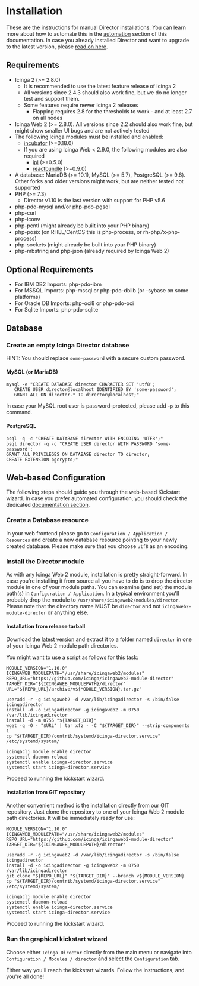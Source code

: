 <a id="Installation"></a>Installation
=====================================

These are the instructions for manual Director installations. You can
learn more about how to automate this in the [automation](03-Automation.md) section
of this documentation. In case you already installed Director and want to upgrade
to the latest version, please [read on here](05-Upgrading.md).

Requirements
------------

* Icinga 2 (&gt;= 2.8.0)
  * It is recommended to use the latest feature release of Icinga 2
  * All versions since 2.4.3 should also work fine, but
    we do no longer test and support them.
  * Some features require newer Icinga 2 releases
    * Flapping requires 2.8 for the thresholds to work - and at least 2.7 on all
      nodes
* Icinga Web 2 (&gt;= 2.8.0). All versions since 2.2 should also work fine, but
  might show smaller UI bugs and are not actively tested
* The following Icinga modules must be installed and enabled:
  * [incubator](https://github.com/Icinga/icingaweb2-module-incubator) (>=0.18.0)
  * If you are using Icinga Web &lt; 2.9.0, the following modules are also required
    * [ipl](https://github.com/Icinga/icingaweb2-module-ipl) (>=0.5.0)
    * [reactbundle](https://github.com/Icinga/icingaweb2-module-reactbundle) (>=0.9.0)
* A database: MariaDB (&gt;= 10.1), MySQL (&gt;= 5.7), PostgreSQL (&gt;= 9.6). Other
  forks and older versions might work, but are neither tested not supported
* PHP (>= 7.3)
  * Director v1.10 is the last version with support for PHP v5.6
* php-pdo-mysql and/or php-pdo-pgsql
* php-curl
* php-iconv
* php-pcntl (might already be built into your PHP binary)
* php-posix (on RHEL/CentOS this is php-process, or rh-php7x-php-process)
* php-sockets (might already be built into your PHP binary)
* php-mbstring and php-json (already required by Icinga Web 2)

Optional Requirements
---------------------
* For IBM DB2 Imports: php-pdo-ibm
* For MSSQL Imports: php-mssql or php-pdo-dblib (or -sybase on some platforms)
* For Oracle DB Imports: php-oci8 or php-pdo-oci
* For Sqlite Imports: php-pdo-sqlite

Database
--------

### Create an empty Icinga Director database

HINT: You should replace `some-password` with a secure custom password.

#### MySQL (or MariaDB)

    mysql -e "CREATE DATABASE director CHARACTER SET 'utf8';
       CREATE USER director@localhost IDENTIFIED BY 'some-password';
       GRANT ALL ON director.* TO director@localhost;"

In case your MySQL root user is password-protected, please add `-p` to this
command.

#### PostgreSQL

    psql -q -c "CREATE DATABASE director WITH ENCODING 'UTF8';"
    psql director -q -c "CREATE USER director WITH PASSWORD 'some-password';
    GRANT ALL PRIVILEGES ON DATABASE director TO director;
    CREATE EXTENSION pgcrypto;"

Web-based Configuration
-----------------------

The following steps should guide you through the web-based Kickstart wizard.
In case you prefer automated configuration, you should check the dedicated
[documentation section](03-Automation.md).

### Create a Database resource

In your web frontend please go to `Configuration / Application / Resources`
and create a new database resource pointing to your newly created database.
Please make sure that you choose `utf8` as an encoding.


### Install the Director module

As with any Icinga Web 2 module, installation is pretty straight-forward. In
case you're installing it from source all you have to do is to drop the director
module in one of your module paths. You can examine (and set) the module path(s)
in `Configuration / Application`. In a typical environment you'll probably drop the
module to `/usr/share/icingaweb2/modules/director`. Please note that the directory
name MUST be `director` and not `icingaweb2-module-director` or anything else.

#### Installation from release tarball

Download the [latest version](https://github.com/Icinga/icingaweb2-module-director/releases)
and extract it to a folder named `director` in one of your Icinga Web 2 module path directories.

You might want to use a script as follows for this task:

```shell
MODULE_VERSION="1.10.0"
ICINGAWEB_MODULEPATH="/usr/share/icingaweb2/modules"
REPO_URL="https://github.com/icinga/icingaweb2-module-director"
TARGET_DIR="${ICINGAWEB_MODULEPATH}/director"
URL="${REPO_URL}/archive/v${MODULE_VERSION}.tar.gz"

useradd -r -g icingaweb2 -d /var/lib/icingadirector -s /bin/false icingadirector
install -d -o icingadirector -g icingaweb2 -m 0750 /var/lib/icingadirector
install -d -m 0755 "${TARGET_DIR}"
wget -q -O - "$URL" | tar xfz - -C "${TARGET_DIR}" --strip-components 1
cp "${TARGET_DIR}/contrib/systemd/icinga-director.service" /etc/systemd/system/

icingacli module enable director
systemctl daemon-reload
systemctl enable icinga-director.service
systemctl start icinga-director.service
```

Proceed to running the kickstart wizard.

#### Installation from GIT repository

Another convenient method is the installation directly from our GIT repository.
Just clone the repository to one of your Icinga Web 2 module path directories.
It will be immediately ready for use:

```shell
MODULE_VERSION="1.10.0"
ICINGAWEB_MODULEPATH="/usr/share/icingaweb2/modules"
REPO_URL="https://github.com/icinga/icingaweb2-module-director"
TARGET_DIR="${ICINGAWEB_MODULEPATH}/director"

useradd -r -g icingaweb2 -d /var/lib/icingadirector -s /bin/false icingadirector
install -d -o icingadirector -g icingaweb2 -m 0750 /var/lib/icingadirector
git clone "${REPO_URL}" "${TARGET_DIR}" --branch v${MODULE_VERSION}
cp "${TARGET_DIR}/contrib/systemd/icinga-director.service" /etc/systemd/system/

icingacli module enable director
systemctl daemon-reload
systemctl enable icinga-director.service
systemctl start icinga-director.service
```

Proceed to running the kickstart wizard.

### Run the graphical kickstart wizard

Choose either `Icinga Director` directly from the main menu or
navigate into `Configuration / Modules / director` and select the `Configuration`
tab.

Either way you'll reach the kickstart wizards. Follow the instructions, and
you're all done!

